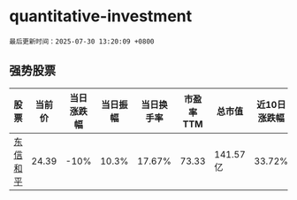 # quantitative-investment

`最后更新时间：2025-07-30 13:20:09 +0800`

## 强势股票

|股票|当前价|当日涨跌幅|当日振幅|当日换手率|市盈率TTM|总市值|近10日涨跌幅|
|----|----|----|----|----|----|----|----|
|[东信和平](https://xueqiu.com/S/SZ002017)|24.39|-10%|10.3%|17.67%|73.33|141.57亿|33.72%|
